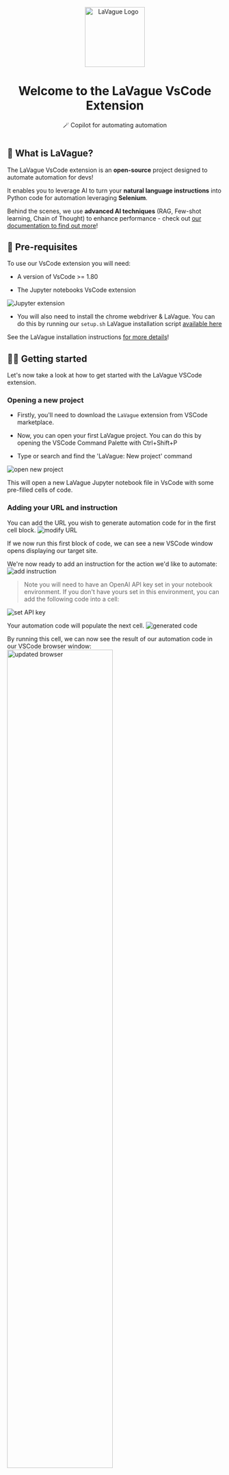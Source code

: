 <div align="center">
  <img src="https://github.com/lavague-ai/lavague/blob/main/vscode-assets/logo.png" width=140px: alt="LaVague Logo">
  <h1>Welcome to the LaVague VsCode Extension</h1>
  <p>🪄 Copilot for automating automation</p>
<h1></h1>
</div>

## 🌊 What is LaVague?

The LaVague VsCode extension is an **open-source** project designed to automate automation for devs! 

It enables you to leverage AI to turn your **natural language instructions** into Python code for automation leveraging **Selenium**.

Behind the scenes, we use **advanced AI techniques** (RAG, Few-shot learning, Chain of Thought) to enhance performance - check out [our documentation to find out more](https://docs.lavague.ai/en/latest/)!

## 🔧 Pre-requisites

To use our VsCode extension you will need:

- A version of VsCode >= 1.80

- The Jupyter notebooks VsCode extension
<img src="https://github.com/lavague-ai/lavague/blob/main/vscode-assets/jupter-extension.png?raw=true" alt="Jupyter extension">

- You will also need to install the chrome webdriver & LaVague. You can do this by running our `setup.sh` LaVague installation script [available here](https://github.com/lavague-ai/LaVague)

See the LaVague installation instructions [for more details](https://docs.lavague.ai/en/latest/docs/get-started/setting-up-la-vague/)!

## 🏄‍♀️ Getting started

Let's now take a look at how to get started with the LaVague VSCode extension.

### Opening a new project

- Firstly, you'll need to download the `LaVague` extension from VSCode marketplace.

- Now, you can open your first LaVague project. You can do this by opening the VSCode Command Palette with Ctrl+Shift+P

- Type or search and find the 'LaVague: New project' command
<img src="https://github.com/lavague-ai/lavague/blob/main/vscode-assets/command-2.png?raw=true" alt="open new project">

This will open a new LaVague Jupyter notebook file in VsCode with some pre-filled cells of code.


### Adding your URL and instruction

You can add the URL you wish to generate automation code for in the first cell block.
<img src="https://github.com/lavague-ai/lavague/blob/main/vscode-assets/add-url.png?raw=true" alt="modify URL">

If we now run this first block of code, we can see a new VSCode window opens displaying our target site.

We're now ready to add an instruction for the action we'd like to automate:
<img src="https://github.com/lavague-ai/lavague/blob/main/vscode-assets/instruction.png?raw=true" alt="add instruction">

> Note you will need to have an OpenAI API key set in your notebook environment. If you don't have yours set in this environment, you can add the following code into a cell:
<img src="https://github.com/lavague-ai/lavague/blob/main/vscode-assets/add-key.png?raw=true" alt="set API key">

Your automation code will populate the next cell.
<img src="https://github.com/lavague-ai/lavague/blob/main/vscode-assets/instruction-and-code.png?raw=true" alt="generated code">

By running this cell, we can now see the result of our automation code in our VSCode browser window:
<img src="https://github.com/lavague-ai/lavague/blob/main/vscode-assets/new-screen.png?raw=true" alt="updated browser" width=70%>


### Further tips

> Note, it is possible to include a sequence of actions in one instruction as follows:
<img src="https://github.com/lavague-ai/lavague/blob/main/vscode-assets/double-instructions.png?raw=true" alt="chain of instructions">

⚠️ Note the extension always expects the cell following the cell with our `%lavague-exec` command to be empty so it can populate it with the generated automation code. 

If you don't have an empty cell, you will see the following error:
<img src="https://github.com/lavague-ai/lavague/blob/main/vscode-assets/empty-cell-warning.png?raw=true" alt="empty cell warning">

Therefore, to run a new command now, we can move the previous generated code above our `%lavague-exec` command:
<img src="https://github.com/lavague-ai/lavague/blob/main/vscode-assets/move-old-code-up.png?raw=true" alt="layout">

## 🙋 Get support

You can report a bug by opening a [new issue](https://github.com/lavague-ai/lavague/issues) on our GitHub repo. We regularly track bug reports and try to respond as soon as possible!

You can also chat with us on our [Discord server](https://discord.com/invite/SDxn9KpqX9)!